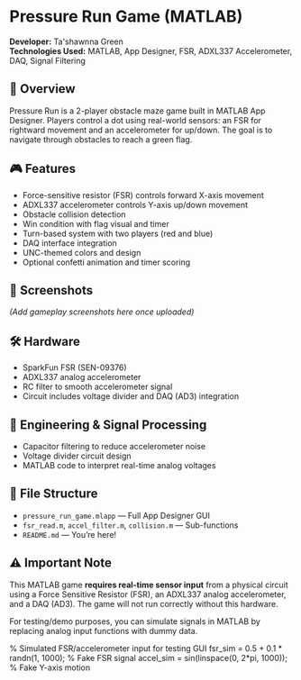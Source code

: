 # Pressure Run Game (MATLAB)

**Developer:** Ta'shawnna Green  
**Technologies Used:** MATLAB, App Designer, FSR, ADXL337 Accelerometer, DAQ, Signal Filtering

## 🧠 Overview
Pressure Run is a 2-player obstacle maze game built in MATLAB App Designer. Players control a dot using real-world sensors: an FSR for rightward movement and an accelerometer for up/down. The goal is to navigate through obstacles to reach a green flag.

## 🎮 Features
- Force-sensitive resistor (FSR) controls forward X-axis movement  
- ADXL337 accelerometer controls Y-axis up/down movement  
- Obstacle collision detection  
- Win condition with flag visual and timer  
- Turn-based system with two players (red and blue)  
- DAQ interface integration  
- UNC-themed colors and design  
- Optional confetti animation and timer scoring

## 📸 Screenshots
*(Add gameplay screenshots here once uploaded)*

## 🛠 Hardware
- SparkFun FSR (SEN-09376)  
- ADXL337 analog accelerometer  
- RC filter to smooth accelerometer signal  
- Circuit includes voltage divider and DAQ (AD3) integration

## 🧪 Engineering & Signal Processing
- Capacitor filtering to reduce accelerometer noise  
- Voltage divider circuit design  
- MATLAB code to interpret real-time analog voltages

## 📂 File Structure
- `pressure_run_game.mlapp` — Full App Designer GUI  
- `fsr_read.m`, `accel_filter.m`, `collision.m` — Sub-functions  
- `README.md` — You’re here!

## ⚠️ Important Note

This MATLAB game **requires real-time sensor input** from a physical circuit using a Force Sensitive Resistor (FSR), an ADXL337 analog accelerometer, and a DAQ (AD3). The game will not run correctly without this hardware.

For testing/demo purposes, you can simulate signals in MATLAB by replacing analog input functions with dummy data.


% Simulated FSR/accelerometer input for testing GUI
fsr_sim = 0.5 + 0.1 * randn(1, 1000);  % Fake FSR signal
accel_sim = sin(linspace(0, 2*pi, 1000));  % Fake Y-axis motion


